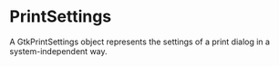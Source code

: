 # PrintSettings

A GtkPrintSettings object represents the settings of a print dialog in a system-independent way.
